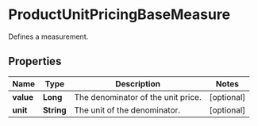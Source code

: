 

# ProductUnitPricingBaseMeasure

Defines a measurement.

## Properties

| Name | Type | Description | Notes |
|------------ | ------------- | ------------- | -------------|
|**value** | **Long** | The denominator of the unit price. |  [optional] |
|**unit** | **String** | The unit of the denominator. |  [optional] |



